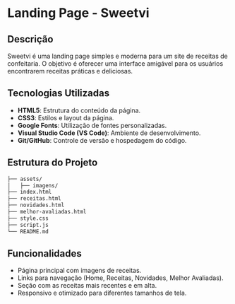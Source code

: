 # Landing Page - Sweetvi

## Descrição
Sweetvi é uma landing page simples e moderna para um site de receitas de confeitaria. O objetivo é oferecer uma interface amigável para os usuários encontrarem receitas práticas e deliciosas.

## Tecnologias Utilizadas
- **HTML5**: Estrutura do conteúdo da página.
- **CSS3**: Estilos e layout da página.
- **Google Fonts**: Utilização de fontes personalizadas.
- **Visual Studio Code (VS Code)**: Ambiente de desenvolvimento.
- **Git/GitHub**: Controle de versão e hospedagem do código.

## Estrutura do Projeto
```bash
├── assets/
│   ├── imagens/               
├── index.html                 
├── receitas.html              
├── novidades.html             
├── melhor-avaliadas.html      
├── style.css                  
├── script.js                  
└── README.md                  
```

## Funcionalidades
- Página principal com imagens de receitas.
- Links para navegação (Home, Receitas, Novidades, Melhor Avaliadas).
- Seção com as receitas mais recentes e em alta.
- Responsivo e otimizado para diferentes tamanhos de tela.
